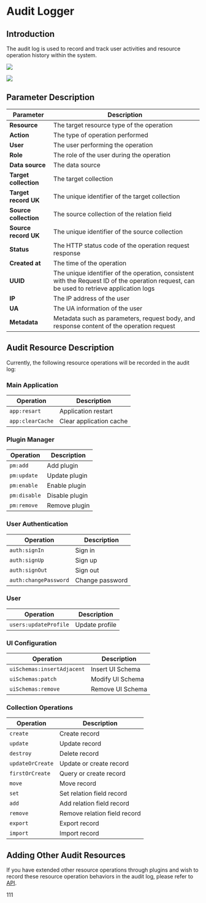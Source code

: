 # Audit Logger

<PluginInfo licenseBundled="true" name="audit-logger"></PluginInfo>

## Introduction

The audit log is used to record and track user activities and resource operation history within the system.

![](https://static-docs.nocobase.com/202501031627719.png)

![](https://static-docs.nocobase.com/202501031627922.png)

## Parameter Description


| Parameter             | Description                                                                                                                               |
| --------------------- | ----------------------------------------------------------------------------------------------------------------------------------------- |
| **Resource**          | The target resource type of the operation                                                                                                 |
| **Action**            | The type of operation performed                                                                                                           |
| **User**              | The user performing the operation                                                                                                         |
| **Role**              | The role of the user during the operation                                                                                                 |
| **Data source**       | The data source                                                                                                                           |
| **Target collection** | The target collection                                                                                                                     |
| **Target record UK**  | The unique identifier of the target collection                                                                                            |
| **Source collection** | The source collection of the relation field                                                                                               |
| **Source record UK**  | The unique identifier of the source collection                                                                                            |
| **Status**            | The HTTP status code of the operation request response                                                                                    |
| **Created at**        | The time of the operation                                                                                                                 |
| **UUID**              | The unique identifier of the operation, consistent with the Request ID of the operation request, can be used to retrieve application logs |
| **IP**                | The IP address of the user                                                                                                                |
| **UA**                | The UA information of the user                                                                                                            |
| **Metadata**          | Metadata such as parameters, request body, and response content of the operation request                                                  |

## Audit Resource Description

Currently, the following resource operations will be recorded in the audit log:

### Main Application


| Operation        | Description             |
| ---------------- | ----------------------- |
| `app:resart`     | Application restart     |
| `app:clearCache` | Clear application cache |

### Plugin Manager


| Operation    | Description    |
| ------------ | -------------- |
| `pm:add`     | Add plugin     |
| `pm:update`  | Update plugin  |
| `pm:enable`  | Enable plugin  |
| `pm:disable` | Disable plugin |
| `pm:remove`  | Remove plugin  |

### User Authentication


| Operation             | Description     |
| --------------------- | --------------- |
| `auth:signIn`         | Sign in         |
| `auth:signUp`         | Sign up         |
| `auth:signOut`        | Sign out        |
| `auth:changePassword` | Change password |

### User


| Operation             | Description    |
| --------------------- | -------------- |
| `users:updateProfile` | Update profile |

### UI Configuration


| Operation                  | Description      |
| -------------------------- | ---------------- |
| `uiSchemas:insertAdjacent` | Insert UI Schema |
| `uiSchemas:patch`          | Modify UI Schema |
| `uiSchemas:remove`         | Remove UI Schema |

### Collection Operations


| Operation        | Description                  |
| ---------------- | ---------------------------- |
| `create`         | Create record                |
| `update`         | Update record                |
| `destroy`        | Delete record                |
| `updateOrCreate` | Update or create record      |
| `firstOrCreate`  | Query or create record       |
| `move`           | Move record                  |
| `set`            | Set relation field record    |
| `add`            | Add relation field record    |
| `remove`         | Remove relation field record |
| `export`         | Export record                |
| `import`         | Import record                |

## Adding Other Audit Resources

If you have extended other resource operations through plugins and wish to record these resource operation behaviors in the audit log, please refer to [API](../../api/server/audit-manager.md).

111
